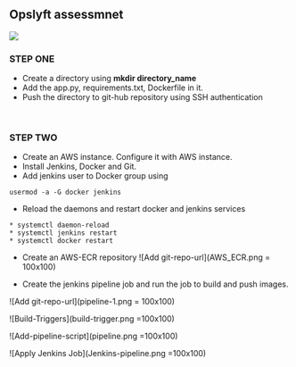 ## Opslyft assessmnet
<a href="https://www.youtube.com/watch?v=dQw4w9WgXcQ"><img src="https://user-images.githubusercontent.com/73097560/115834477-dbab4500-a447-11eb-908a-139a6edaec5c.gif"></a>

### STEP ONE

* Create a directory using  **mkdir directory_name** 
* Add the app.py, requirements.txt, Dockerfile in it.
* Push the directory to git-hub repository using SSH authentication

<br>

### STEP TWO

* Create an AWS instance. Configure it with AWS instance.
* Install Jenkins, Docker and Git.
* Add jenkins user to Docker group using 
 ```
 usermod -a -G docker jenkins
 
 ```
 * Reload the daemons and restart docker and jenkins services
 
 ```
 * systemctl daemon-reload
 * systemctl jenkins restart
 * systemctl docker restart
 
 ```
 
 * Create an AWS-ECR repository 
 ![Add git-repo-url](AWS_ECR.png = 100x100)
 
 * Create the jenkins pipeline job and run the job to build and push images.
 
 ![Add git-repo-url](pipeline-1.png = 100x100)
 <br>
 
  ![Build-Triggers](build-trigger.png =100x100)
  <br>
  
  ![Add-pipeline-script](pipeline.png =100x100)
  <br>
  
   ![Apply Jenkins Job](Jenkins-pipeline.png =100x100)
   <br>
  
  
  
 
 
